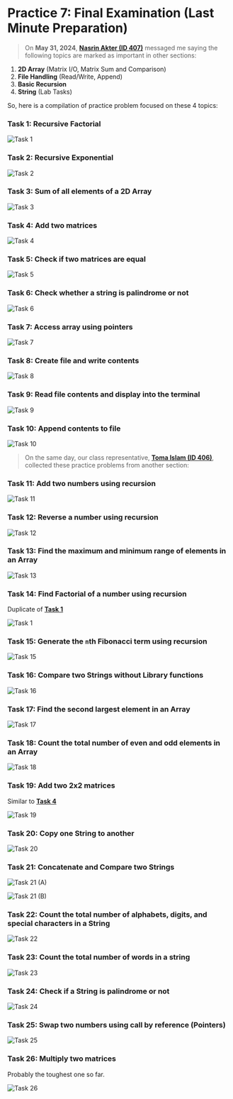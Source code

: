 # Practice 7: Final Examination (Last Minute Preparation)

> On **May 31, 2024**, [**Nasrin Akter (ID 407)**][1] messaged me saying the following topics are marked as important in other sections:

1. **2D Array** (Matrix I/O, Matrix Sum and Comparison)
2. **File Handling** (Read/Write, Append)
3. **Basic Recursion**
4. **String** (Lab Tasks)

So, here is a compilation of practice problem focused on these 4 topics:

### Task 1: Recursive Factorial

![Task 1](./preview-01.png)

### Task 2: Recursive Exponential

![Task 2](./preview-02.png)

### Task 3: Sum of all elements of a 2D Array

![Task 3](./preview-03.png)

### Task 4: Add two matrices

![Task 4](./preview-04.png)

### Task 5: Check if two matrices are equal

![Task 5](./preview-05.png)

### Task 6: Check whether a string is palindrome or not

![Task 6](./preview-06.png)

### Task 7: Access array using pointers

![Task 7](./preview-07.png)

### Task 8: Create file and write contents

![Task 8](./preview-08.png)

### Task 9: Read file contents and display into the terminal

![Task 9](./preview-09.png)

### Task 10: Append contents to file

![Task 10](./preview-10.png)

> On the same day, our class representative, [**Toma Islam (ID 406)**][0], collected these practice problems from another section:

### Task 11: Add two numbers using recursion

![Task 11](./preview-11.png)

### Task 12: Reverse a number using recursion

![Task 12](./preview-12.png)

### Task 13: Find the maximum and minimum range of elements in an Array

![Task 13](./preview-13.png)

### Task 14: Find Factorial of a number using recursion

Duplicate of [**Task 1**](#task-1-recursive-factorial)

![Task 1](./preview-01.png)

### Task 15: Generate the `n`th Fibonacci term using recursion

![Task 15](./preview-15.png)

### Task 16: Compare two Strings without Library functions

![Task 16](./preview-16.png)

### Task 17: Find the second largest element in an Array

![Task 17](./preview-17.png)

### Task 18: Count the total number of even and odd elements in an Array

![Task 18](./preview-18.png)

### Task 19: Add two 2x2 matrices

Similar to [**Task 4**](#task-4-add-two-matrices)

![Task 19](./preview-19.png)

### Task 20: Copy one String to another

![Task 20](./preview-20.png)

### Task 21: Concatenate and Compare two Strings

![Task 21 (A)](./preview-21A.png)

![Task 21 (B)](./preview-21B.png)

### Task 22: Count the total number of alphabets, digits, and special characters in a String

![Task 22](./preview-22.png)

### Task 23: Count the total number of words in a string

![Task 23](./preview-23.png)

### Task 24: Check if a String is palindrome or not

![Task 24](./preview-24.png)

### Task 25: Swap two numbers using call by reference (Pointers)

![Task 25](./preview-25.png)

### Task 26: Multiply two matrices

Probably the toughest one so far.

![Task 26](./preview-26.png)

[0]: https://www.facebook.com/tomaislam.tomaislam.7161
[1]: https://www.facebook.com/profile.php?id=100083296789987
